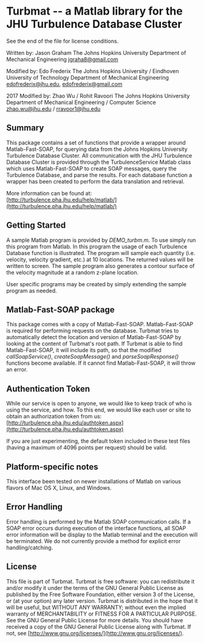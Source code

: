 # Turbmat -- a Matlab library for the JHU Turbulence Database Cluster
See the end of the file for license conditions.

Written by:
Jason Graham
The Johns Hopkins University
Department of Mechanical Engineering
jgraha8@gmail.com

Modified by:
Edo Frederix
The Johns Hopkins University / Eindhoven University of Technology
Department of Mechanical Engineering
edofrederix@jhu.edu, edofrederix@gmail.com

2017 Modified by:
Zhao Wu / Rohit Ravoori
The Johns Hopkins University
Department of Mechanical Engineering / Computer Science
zhao.wu@jhu.edu / rravoor1@jhu.edu


## Summary

This package contains a set of functions that provide a wrapper around Matlab-Fast-SOAP, for querying data from the Johns Hopkins University Turbulence Database Cluster. All communication with the JHU Turbulence Database Cluster is provided through the TurbulenceService Matlab class which uses Matlab-Fast-SOAP to create SOAP messages, query the Turbulence Database, and parse the results. For each database function a wrapper has been created to perform the data translation and retrieval.

More information can be found at: [http://turbulence.pha.jhu.edu/help/matlab/](http://turbulence.pha.jhu.edu/help/matlab/)

## Getting Started

A sample Matlab program is provided by *DEMO_turbm.m*. To use simply run this program from Matlab. In this program the usage of each Turbulence Database function is illustrated. The program will sample each quantity (i.e. velocity, velocity gradient, etc.) at 10 locations. The returned values will be written to screen. The sample program also generates a contour surface of the velocity magnitude at a random z-plane location.

User specific programs may be created by simply extending the sample program as needed.


## Matlab-Fast-SOAP package

This package comes with a copy of Matlab-Fast-SOAP. Matlab-Fast-SOAP is required for performing requests on the database. Turbmat tries to automatically detect the location and version of Matlab-Fast-SOAP by looking at the content of Turbmat's root path. If Turbmat is able to find Matlab-Fast-SOAP, it will include its path, so that the modified *callSoapService()*, *createSoapMessage()* and *parseSoapResponse()* functions become available. If it cannot find Matlab-Fast-SOAP, it will throw an error.

## Authentication Token

While our service is open to anyone, we would like to keep track of who is using the service, and how. To this end, we would like each user or site to obtain an authorization token from us: [http://turbulence.pha.jhu.edu/authtoken.aspx](http://turbulence.pha.jhu.edu/authtoken.aspx)

If you are just experimenting, the default token included in these test files (having a maximum of 4096 points per request) should be valid.


## Platform-specific notes

This interface been tested on newer installations of Matlab on various flavors of Mac OS X, Linux, and Windows.


## Error Handling

Error handling is performed by the Matlab SOAP communication calls. If a  SOAP error occurs during execution of the interface functions, all SOAP  error information will be display to the Matlab terminal and the execution  will be terminated. We do not currently provide a method for explicit error  handling/catching.


## License

This file is part of Turbmat.
Turbmat is free software: you can redistribute it and/or modify it under the terms of the GNU General Public License as published by the Free Software Foundation, either version 3 of the License, or (at your option) any later version.
Turbmat is distributed in the hope that it will be useful, but WITHOUT ANY WARRANTY; without even the implied warranty of MERCHANTABILITY or FITNESS FOR A PARTICULAR PURPOSE. See the GNU General Public License for more details.
You should have received a copy of the GNU General Public License along with Turbmat. If not, see [http://www.gnu.org/licenses/](http://www.gnu.org/licenses/).